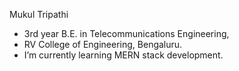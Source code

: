 Mukul Tripathi
- 3rd year B.E. in Telecommunications Engineering,
- RV College of Engineering, Bengaluru.
- I’m currently learning MERN stack development.

<!---
mukultripathi2000/mukultripathi2000 is a ✨ special ✨ repository because its `README.md` (this file) appears on your GitHub profile.
You can click the Preview link to take a look at your changes.
--->
